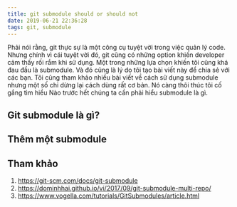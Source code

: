 ```yaml
---
title: git submodule should or should not
date: 2019-06-21 22:36:28
tags: git, submodule
---
```


Phải nói rằng, git thực sự là một công cụ tuyệt vời trong việc quản lý code. Nhưng chính vì cái tuyệt vời đó, git cũng có những option khiến developer cảm thấy rối rắm khi sử dụng. Một trong những lựa chọn khiến tôi cũng khá đau đầu là submodule. Và đó cũng là lý do tôi tạo bài viết này để chia sẻ với các bạn. Tôi cũng tham khảo nhiều bài viết về cách sử dụng submodule nhưng một số chỉ dừng lại cách dùng rất cơ bản. Nó càng thôi thúc tôi cố gắng tìm hiều Nào trước hết chúng ta cần phải hiểu submodule là gì.

## Git submodule là gì?

## Thêm một submodule

## Tham khảo

1. https://git-scm.com/docs/git-submodule
2. https://dominhhai.github.io/vi/2017/09/git-submodule-multi-repo/
3. https://www.vogella.com/tutorials/GitSubmodules/article.html